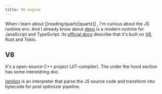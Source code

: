 ```yaml
---
title: V8 engine
---
```

When i learn about [[reading/quartz|quartz]] , I'm curious about the JS runtime env. And I already know about [deno](https://github.com/denoland/deno) is a modern runtime for JavaScript and TypeScript. Its [official docs](https://docs.deno.com/runtime/) describe that it's built on [V8](https://v8.dev/docs), Rust and Tokio.

## V8
It's a open-source C++ project (JIT-compiler). The under the hood section has some interestring doc. 

[Ignition](https://v8.dev/blog/ignition-interpreter) is an interpreter that parse the JS source code and transform into bytecode for post optimizer pipeline.
